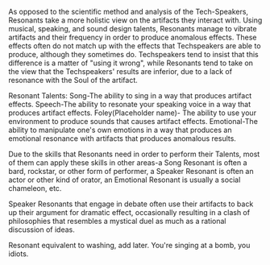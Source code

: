 As opposed to the scientific method and analysis of the Tech-Speakers, Resonants take a more holistic view on the artifacts they interact with. Using musical, speaking, and sound design talents, Resonants manage to vibrate artifacts and their frequency in order to produce anomalous effects. These effects often do not match up with the effects that Techspeakers are able to produce, although they sometimes do. Techspeakers tend to insist that this difference is a matter of "using it wrong", while Resonants tend to take on the view that the Techspeakers' results are inferior, due to a lack of resonance with the Soul of the artifact.


Resonant Talents:
Song-The ability to sing in a way that produces artifact effects. 
Speech-The ability to resonate your speaking voice in a way that produces artifact effects. Foley(Placeholder name)- The ability to use your environment to produce sounds that causes artifact effects. 
Emotional-The ability to manipulate one's own emotions in a way that produces an emotional resonance with artifacts that produces anomalous results. 
<MORE LATER>

 Due to the skills that Resonants need in order to perform their Talents, most of them can apply these skills in other areas-a Song Resonant is often a bard, rockstar, or other form of performer, a Speaker Resonant is often an actor or other kind of orator, an Emotional Resonant is usually a social chameleon, etc.
    
Speaker Resonants that engage in debate often use their artifacts to back up their argument for dramatic effect, occasionally resulting in a clash of philosophies that resembles a mystical duel as much as a rational discussion of ideas.

<THE PULSE>
Resonant equivalent to washing, add later.
<HAZARDS OF THE PULSE>
You're singing at a bomb, you idiots.

